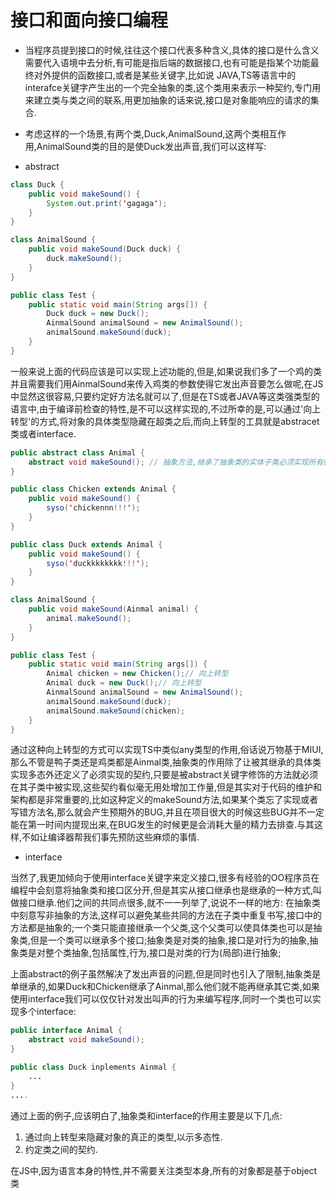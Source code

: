 # 接口和面向接口编程

- 当程序员提到接口的时候,往往这个接口代表多种含义,具体的接口是什么含义需要代入语境中去分析,有可能是指后端的数据接口,也有可能是指某个功能最终对外提供的函数接口,或者是某些关键字,比如说 JAVA,TS等语言中的interafce关键字产生出的一个完全抽象的类,这个类用来表示一种契约,专门用来建立类与类之间的联系,用更加抽象的话来说,接口是对象能响应的请求的集合.

- 考虑这样的一个场景,有两个类,Duck,AnimalSound,这两个类相互作用,AnimalSound类的目的是使Duck发出声音,我们可以这样写:

- abstract

```java
class Duck {
    public void makeSound() {
        System.out.print('gagaga');
    }
}

class AnimalSound {
    public void makeSound(Duck duck) {
        duck.makeSound();
    }
}

public class Test {
    public static void main(String args[]) {
        Duck duck = new Duck();
        AinmalSound animalSound = new AnimalSound();
        animalSound.makeSound(duck);
    }
}

```

一般来说上面的代码应该是可以实现上述功能的,但是,如果说我们多了一个鸡的类并且需要我们用AinmalSound来传入鸡类的参数使得它发出声音要怎么做呢,在JS中显然这很容易,只要约定好方法名就可以了,但是在TS或者JAVA等这类强类型的语言中,由于编译前检查的特性,是不可以这样实现的,不过所幸的是,可以通过'向上转型'的方式,将对象的具体类型隐藏在超类之后,而向上转型的工具就是abstracet类或者interface.

```java
public abstract class Animal {
    abstract void makeSound(); // 抽象方法,继承了抽象类的实体子类必须实现所有的抽象方法,如果不实现也必须要定义成抽象类等待子类的子类实现.
}

public class Chicken extends Animal {
    public void makeSound() {
        syso('chickennn!!!');
    }
}

public class Duck extends Animal {
    public void makeSound() {
        syso('duckkkkkkkk!!!');
    }
}

class AnimalSound {
    public void makeSound(Ainmal animal) {
        animal.makeSound();
    }
}

public class Test {
    public static void main(String args[]) {
        Animal chicken = new Chicken();// 向上转型
        Animal duck = new Duck();// 向上转型
        AinmalSound animalSound = new AnimalSound();
        animalSound.makeSound(duck);
        animalSound.makeSound(chicken);
    }
}
```

通过这种向上转型的方式可以实现TS中类似any类型的作用,俗话说万物基于MIUI,那么不管是鸭子类还是鸡类都是Ainmal类,抽象类的作用除了让被其继承的具体类实现多态外还定义了必须实现的契约,只要是被abstract关键字修饰的方法就必须在其子类中被实现,这些契约看似毫无用处增加工作量,但是其实对于代码的维护和架构都是非常重要的,比如这种定义的makeSound方法,如果某个类忘了实现或者写错方法名,那么就会产生预期外的BUG,并且在项目很大的时候这些BUG并不一定能在第一时间内提现出来,在BUG发生的时候更是会消耗大量的精力去排查.与其这样,不如让编译器帮我们事先预防这些麻烦的事情.

- interface

当然了,我更加倾向于使用interface关键字来定义接口,很多有经验的OO程序员在编程中会刻意将抽象类和接口区分开,但是其实从接口继承也是继承的一种方式,叫做接口继承.他们之间的共同点很多,就不一一列举了,说说不一样的地方:
在抽象类中刻意写非抽象的方法,这样可以避免某些共同的方法在子类中重复书写,接口中的方法都是抽象的;一个类只能直接继承一个父类,这个父类可以使具体类也可以是抽象类,但是一个类可以继承多个接口;抽象类是对类的抽象,接口是对行为的抽象,抽象类是对整个类抽象,包括属性,行为,接口是对类的行为(局部)进行抽象;

上面abstract的例子虽然解决了发出声音的问题,但是同时也引入了限制,抽象类是单继承的,如果Duck和Chicken继承了Ainmal,那么他们就不能再继承其它类,如果使用interface我们可以仅仅针对发出叫声的行为来编写程序,同时一个类也可以实现多个interface:

```java
public interface Animal {
    abstract void makeSound();
}

public class Duck inplements Ainmal {
    ...
}
....
```

通过上面的例子,应该明白了,抽象类和interface的作用主要是以下几点:

1. 通过向上转型来隐藏对象的真正的类型,以示多态性.
1. 约定类之间的契约.

在JS中,因为语言本身的特性,并不需要关注类型本身,所有的对象都是基于object类